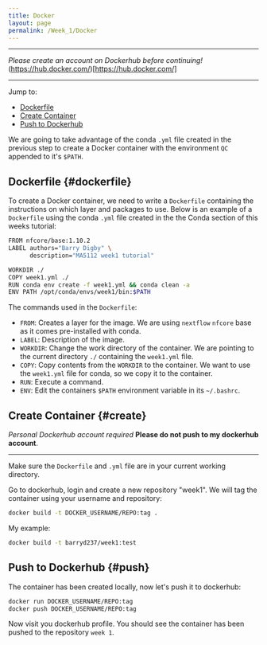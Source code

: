 ```yaml
---
title: Docker
layout: page
permalink: /Week_1/Docker
---
```


***
*Please create an account on Dockerhub before continuing!*
(https://hub.docker.com/)[https://hub.docker.com/]
***

Jump to:
 - [Dockerfile](#dockerfile)
 - [Create Container](#create)
 - [Push to Dockerhub](#push)

We are going to take advantage of the conda `.yml` file created in the previous step to create a Docker container with the environment `QC` appended to it's `$PATH`.

## Dockerfile {#dockerfile}
To create a Docker container, we need to write a `Dockerfile` containing the instructions on which layer and packages to use. Below is an example of a `Dockerfile` using the conda `.yml` file created in the the Conda section of this weeks tutorial:

```bash
FROM nfcore/base:1.10.2
LABEL authors="Barry Digby" \
      description="MA5112 week1 tutorial"

WORKDIR ./
COPY week1.yml ./
RUN conda env create -f week1.yml && conda clean -a
ENV PATH /opt/conda/envs/week1/bin:$PATH
```

The commands used in the `Dockerfile`:
- `FROM`: Creates a layer for the image. We are using `nextflow` `nfcore` base as it comes pre-installed with conda.
- `LABEL`: Description of the image.
- `WORKDIR`: Change the work directory of the container. We are pointing to the current directory `./` containing the `week1.yml` file.
- `COPY`: Copy contents from the `WORKDIR` to the container. We want to use the `week1.yml` file for conda, so we copy it to the container.
- `RUN`: Execute a command.
- `ENV`: Edit the containers `$PATH` environment variable in its `~/.bashrc`.

## Create Container {#create}
*Personal Dockerhub account required* **Please do not push to my dockerhub account**.
***
Make sure the `Dockerfile` and `.yml` file are in your current working directory.

Go to dockerhub, login and create a new repository "week1". We will tag the container using your username and repository:

```bash
docker build -t DOCKER_USERNAME/REPO:tag .
```

My example:

```bash
docker build -t barryd237/week1:test
```

## Push to Dockerhub {#push}
The container has been created locally, now let's push it to dockerhub:

```bash
docker run DOCKER_USERNAME/REPO:tag
docker push DOCKER_USERNAME/REPO:tag
```

Now visit you dockerhub profile. You should see the container has been pushed to the repository `week 1`. 
